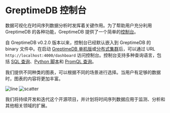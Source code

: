# GreptimeDB 控制台

数据可视化在时间序列数据分析时发挥着关键作用。为了帮助用户充分利用 GreptimeDB 的各种功能，GreptimeDB 提供了一个简单的[控制台](https://github.com/GreptimeTeam/dashboard)。

自 GreptimeDB v0.2.0 版本以来，控制台已经默认嵌入到 GreptimeDB 的 binary 文件中。在启动 [GreptimeDB 单机版](greptimedb-standalone.md)或[分布式集群](greptimedb-cluster.md)后，可以通过 URL `http://localhost:4000/dashboard` 访问控制台。控制台支持多种查询语言，包括 [SQL 查询](/user-guide/query-data/sql.md)、[Python 脚本](/user-guide/python-scripts/overview.md)和 [PromQL 查询](/user-guide/query-data/promql.md)。

我们提供不同种类的图表，可以根据不同的场景进行选择。当用户有足够的数据时，图表的内容将更加丰富。

![line](/dashboard-line.png)
![scatter](/dashboard-scatter.png)

我们将持续开发和迭代这个开源项目，并计划将时间序列数据应用于监测、分析和其他相关领域的扩展。
